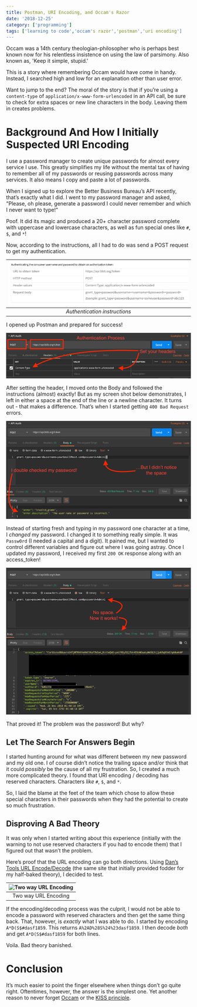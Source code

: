 ```yaml
---
title: Postman, URI Encoding, and Occam's Razor
date: '2018-12-25'
category: ['programming']
tags: ['learning to code','occam's razor','postman','uri encoding']
---
```

Occam was a 14th century theologian-philosopher who is perhaps best known now for his relentless insistence on using the law of parsimony. Also known as, 'Keep it simple, stupid.'

This is a story where remembering Occam would have come in handy. Instead, I searched high and low for an explanation other than user error.

Want to jump to the end? The moral of the story is that if you’re using a `content-type` of `application/x-www-form-urlencoded` in an API call, be sure to check for extra spaces or new line characters in the body. Leaving them in creates problems. 

# Background And How I Initially Suspected URI Encoding
I use a password manager to create unique passwords for almost every service I use. This greatly simplifies my life without the mental tax of having to remember all of my passwords or reusing passwords across many services. It also means I copy and paste a lot of passwords.

When I signed up to explore the Better Business Bureau’s API recently, that’s exactly what I did. I went to my password manager and asked, "Please, oh please, generate a password I could never remember and which I never want to type!"

Poof. It did its magic and produced a 20+ character password complete with uppercase and lowercase characters, as well as fun special ones like `#`, `$`, and `*`! 

Now, according to the instructions, all I had to do was send a POST request to get my authentication.

| ![BBB API Instructions](./BBB-API-Instructions.png)|
|:---:|
| *Authentication instructions* |

I opened up Postman and prepared for success! 

![Postman Header Config](./Postman-Header-Config.png)

After setting the header, I moved onto the Body and followed the instructions (almost) exactly! But as my screen shot below demonstrates, I left in either a space at the end of the line or a newline character. It turns out - that makes a difference. That’s when I started getting `400 Bad Request` errors.

![Postman Body Config With Errors](./Postman-Body-Config-With-Errors.png)

Instead of starting fresh and typing in my password one character at a time, I *changed* my password. I changed it to something really simple. It was `Passw0rd` (I needed a capital and a digit). It pained me, but I wanted to control different variables and figure out where I was going astray. Once I updated my password, I received my first `200 OK` response along with an access_token!

![Postman Body Config Success](./Postman-Body-Config-Success.png)

That proved it! The problem was the password! But why? 

## Let The Search For Answers Begin
I started hunting around for what was different between my new password and my old one. I of course didn’t notice the trailing space and/or think that it could *possibly* be the cause of all my frustration. So, I created a much more complicated theory. I found that URI encoding / decoding has reserved characters. Characters *like* `#`, `$`, and `*`.

So, I laid the blame at the feet of the team which chose to allow these special characters in their passwords when they had the potential to create so much frustration. 

## Disproving A Bad Theory
It was only when I started writing about this experience (initially with the warning to not use reserved characters if you had to encode them) that I figured out that wasn’t the problem.

Here’s proof that the URL encoding can go both directions. Using [Dan’s Tools URL Encode/Decode](https://www.url-encode-decode.com/) (the same site that initially provided fodder for my half-baked theory), I decided to test.

| ![Two way URL Encoding](https://media.giphy.com/media/1ziDlkSSPJ8yLRvUvU/giphy.gif) |
|:---:|
| Two way URL Encoding |

If the encoding/decoding process was the culprit, I would not be able to encode a password with reserved characters and then get the same thing back. That, however, is *exactly* what I was able to do. I started by encoding `A*D(S$#dasf1859`. This returns `A%2AD%28S%24%23dasf1859`. I then decode *both* and get `A*D(S$#dasf1859` for both lines. 

Voila. Bad theory banished. 

# Conclusion

It’s much easier to point the finger elsewhere when things don’t go quite right. Oftentimes, however, the answer is the simplest one. Yet another reason to never forget [Occam](https://www.merriam-webster.com/dictionary/Occam's%20razor) or the [KISS principle](https://en.wikipedia.org/wiki/KISS_principle).